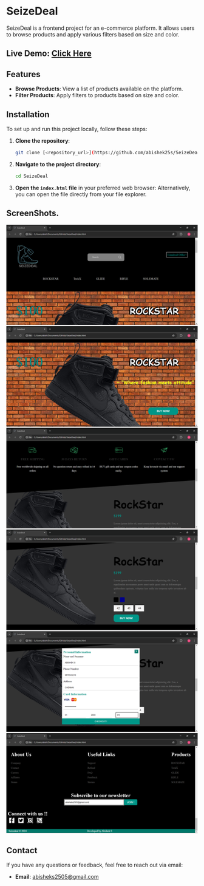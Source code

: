 # SeizeDeal

SeizeDeal is a frontend project for an e-commerce platform. It allows users to browse products and apply various filters based on size and color.

## Live Demo: [Click Here](https://abishek25s.github.io/SeizeDeal/)

## Features

- **Browse Products**: View a list of products available on the platform.
- **Filter Products**: Apply filters to products based on size and color.

## Installation

To set up and run this project locally, follow these steps:

1. **Clone the repository**:
    ```sh
    git clone [<repository_url>](https://github.com/abishek25s/SeizeDeal)
    ```

2. **Navigate to the project directory**:
    ```sh
    cd SeizeDeal
    ```

3. **Open the `index.html` file** in your preferred web browser:
    Alternatively, you can open the file directly from your file explorer.

## ScreenShots.

![first](images/s1.png)
![product slider](images/s2.png)
![features](images/s3.png)
![product](images/s4.png)
![payment](images/s5.png)
![footer](images/s8.png)

## Contact

If you have any questions or feedback, feel free to reach out via email:

- **Email**: [abisheks2505@gmail.com](mailto:abisheks2505@gmail.com)
